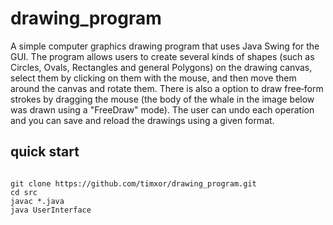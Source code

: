 # drawing_program
A simple computer graphics drawing program that uses Java Swing for the GUI. The program allows users to create several kinds of shapes (such as Circles, Ovals, Rectangles and general Polygons) on the drawing canvas, select them by clicking on them with the mouse, and then move them around the canvas and rotate them. There is also a option to draw free‐form strokes by dragging the mouse (the body of the whale in the image below was drawn using a "FreeDraw" mode). The user can undo each operation and you can save and reload the drawings using a given format.

## quick start

```

git clone https://github.com/timxor/drawing_program.git
cd src
javac *.java
java UserInterface

```
